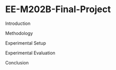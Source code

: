 # EE-M202B-Final-Project

Introduction

Methodology

Experimental Setup

Experimental Evaluation

Conclusion
